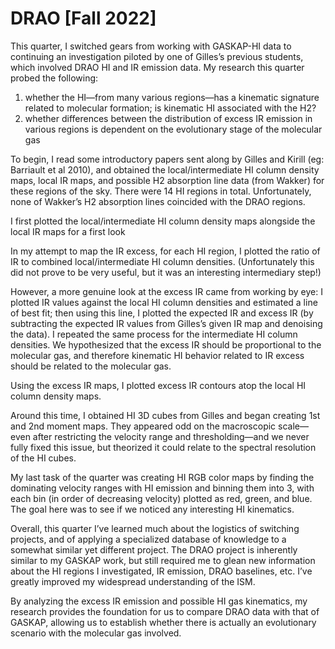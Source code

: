 # DRAO [Fall 2022]

This quarter, I switched gears from working with GASKAP-HI data to continuing an investigation piloted by one of Gilles’s previous students, 
which involved DRAO HI and IR emission data. My research this quarter probed the following:
1) whether the HI—from many various regions—has a kinematic signature related to molecular formation; is kinematic HI associated with the H2?
2) whether differences between the distribution of excess IR emission in various regions is dependent on the evolutionary stage of the molecular gas

To begin, I read some introductory papers sent along by Gilles and Kirill (eg: Barriault et al 2010), and obtained the local/intermediate 
HI column density maps, local IR maps, and possible H2 absorption line data (from Wakker) for these regions of the sky. There were 14 HI regions in total. 
Unfortunately, none of Wakker’s H2 absorption lines coincided with the DRAO regions.

I first plotted the local/intermediate HI column density maps alongside the local IR maps for a first look

In my attempt to map the IR excess, for each HI region, I plotted the ratio of IR to combined local/intermediate HI column densities. 
(Unfortunately this did not prove to be very useful, but it was an interesting intermediary step!)

However, a more genuine look at the excess IR came from working by eye: I plotted IR values against the local HI column densities and estimated a line 
of best fit; then using this line, I plotted the expected IR and excess IR (by subtracting the expected IR values from Gilles’s given IR map and 
denoising the data). I repeated the same process for the intermediate HI column densities. We hypothesized that the excess IR should be proportional to 
the molecular gas, and therefore kinematic HI behavior related to IR excess should be related to the molecular gas.

Using the excess IR maps, I plotted excess IR contours atop the local HI column density maps.

Around this time, I obtained HI 3D cubes from Gilles and began creating 1st and 2nd moment maps. They appeared odd on the macroscopic scale—even 
after restricting the velocity range and thresholding—and we never fully fixed this issue, but theorized it could relate to the spectral resolution of 
the HI cubes.

My last task of the quarter was creating HI RGB color maps by finding the dominating velocity ranges with HI emission and binning them into 3, with each 
bin (in order of decreasing velocity) plotted as red, green, and blue. The goal here was to see if we noticed any interesting HI kinematics. 

Overall, this quarter I’ve learned much about the logistics of switching projects, and of applying a specialized database of knowledge to a somewhat 
similar yet different project. The DRAO project is inherently similar to my GASKAP work, but still required me to glean new information about the HI 
regions I investigated, IR emission, DRAO baselines, etc. I’ve greatly improved my widespread understanding of the ISM.

By analyzing the excess IR emission and possible HI gas kinematics, my research provides the foundation for us to compare DRAO data with that of GASKAP, 
allowing us to establish whether there is actually an evolutionary scenario with the molecular gas involved.











